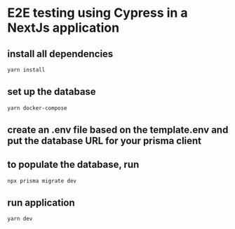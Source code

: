 # E2E testing using Cypress in a NextJs application

## install all dependencies

```sh
yarn install
```

## set up the database

```sh
yarn docker-compose
```

## create an .env file based on the template.env and put the database URL for your prisma client

## to populate the database, run

```sh
npx prisma migrate dev
```

## run application

```sh
yarn dev
```
